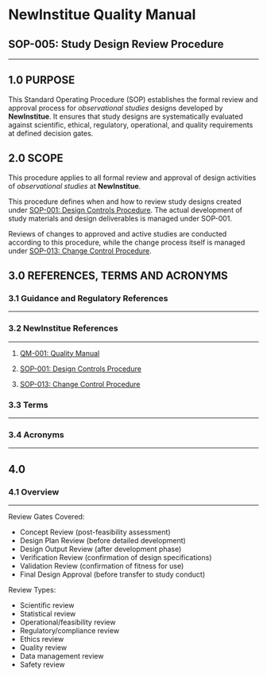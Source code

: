 # __NewInstitue__ Quality Manual
## SOP-005: Study Design Review Procedure
-----------------------------------------------------------------------

## 1.0 PURPOSE

This Standard Operating Procedure (SOP) establishes the formal review and
approval process for *observational studies* designs developed by __NewInstitue__.
It ensures that study designs are systematically evaluated against scientific,
ethical, regulatory, operational, and quality requirements at defined decision
gates.

## 2.0 SCOPE

This procedure applies to all formal review and approval of design activities of
*observational studies* at __NewInstitue__.

This procedure defines when and how to review study designs created under
[SOP-001: Design Controls Procedure](SOP-001--Design_Controls_Procedure.md).
The actual development of study materials and design deliverables is managed
under SOP-001.

Reviews of changes to approved and active studies are conducted according to
this procedure, while the change process itself is managed under
[SOP-013: Change Control Procedure](todo).

## 3.0 REFERENCES, TERMS AND ACRONYMS

### 3.1 Guidance and Regulatory References
-----------------------------------------------------------------------

### 3.2 __NewInstitue__ References 
-----------------------------------------------------------------------

1.  [QM-001: Quality Manual](QM-001--QualityManual.md)

2.  [SOP-001: Design Controls Procedure](SOP-001--Design_Controls_Procedure.md)

3.  [SOP-013: Change Control Procedure](todo)

### 3.3 Terms
-----------------------------------------------------------------------

### 3.4 Acronyms
-----------------------------------------------------------------------

## 4.0

### 4.1 Overview
-----------------------------------------------------------------------

Review Gates Covered:

- Concept Review (post-feasibility assessment)
- Design Plan Review (before detailed development)
- Design Output Review (after development phase)
- Verification Review (confirmation of design specifications)
- Validation Review (confirmation of fitness for use)
- Final Design Approval (before transfer to study conduct)

Review Types:

- Scientific review
- Statistical review
- Operational/feasibility review
- Regulatory/compliance review
- Ethics review
- Quality review
- Data management review
- Safety review

